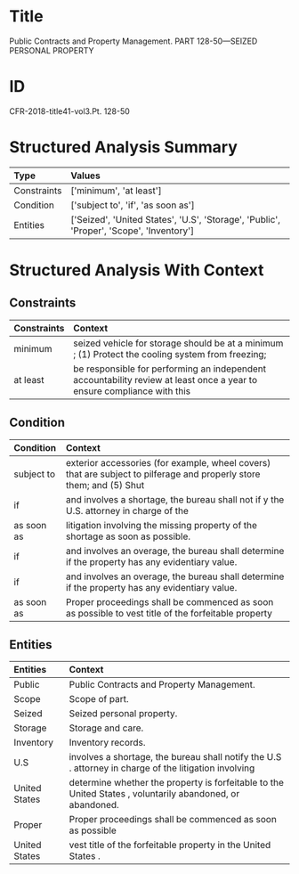 # Title

 Public Contracts and Property Management. PART 128-50—SEIZED PERSONAL PROPERTY


# ID

 CFR-2018-title41-vol3.Pt. 128-50


# Structured Analysis Summary

| Type        | Values                                                                                  |
|:------------|:----------------------------------------------------------------------------------------|
| Constraints | ['minimum', 'at least']                                                                 |
| Condition   | ['subject to', 'if', 'as soon as']                                                      |
| Entities    | ['Seized', 'United States', 'U.S', 'Storage', 'Public', 'Proper', 'Scope', 'Inventory'] |


# Structured Analysis With Context

 


## Constraints

| Constraints   | Context                                                                                                                |
|:--------------|:-----------------------------------------------------------------------------------------------------------------------|
| minimum       | seized vehicle for storage should be at a minimum ; (1) Protect the cooling system from freezing;                      |
| at least      | be responsible for performing an independent accountability review at least once a year to ensure compliance with this |


## Condition

| Condition   | Context                                                                                                              |
|:------------|:---------------------------------------------------------------------------------------------------------------------|
| subject to  | exterior accessories (for example, wheel covers) that are subject to pilferage and properly store them; and (5) Shut |
| if          | and involves a shortage, the bureau shall not if y the U.S. attorney in charge of the                                |
| as soon as  | litigation involving the missing property of the shortage as soon as  possible.                                      |
| if          | and involves an overage, the bureau shall determine if  the property has any evidentiary value.                      |
| if          | and involves an overage, the bureau shall determine if  the property has any evidentiary value.                      |
| as soon as  | Proper proceedings shall be commenced  as soon as possible to vest title of the forfeitable property                 |


## Entities

| Entities      | Context                                                                                                   |
|:--------------|:----------------------------------------------------------------------------------------------------------|
| Public        | Public  Contracts and Property Management.                                                                |
| Scope         | Scope  of part.                                                                                           |
| Seized        | Seized  personal property.                                                                                |
| Storage       | Storage  and care.                                                                                        |
| Inventory     | Inventory  records.                                                                                       |
| U.S           | involves a shortage, the bureau shall notify the U.S . attorney in charge of the litigation involving     |
| United States | determine whether the property is forfeitable to the United States , voluntarily abandoned, or abandoned. |
| Proper        | Proper proceedings shall be commenced as soon as possible                                                 |
| United States | vest title of the forfeitable property in the United States .                                             |


